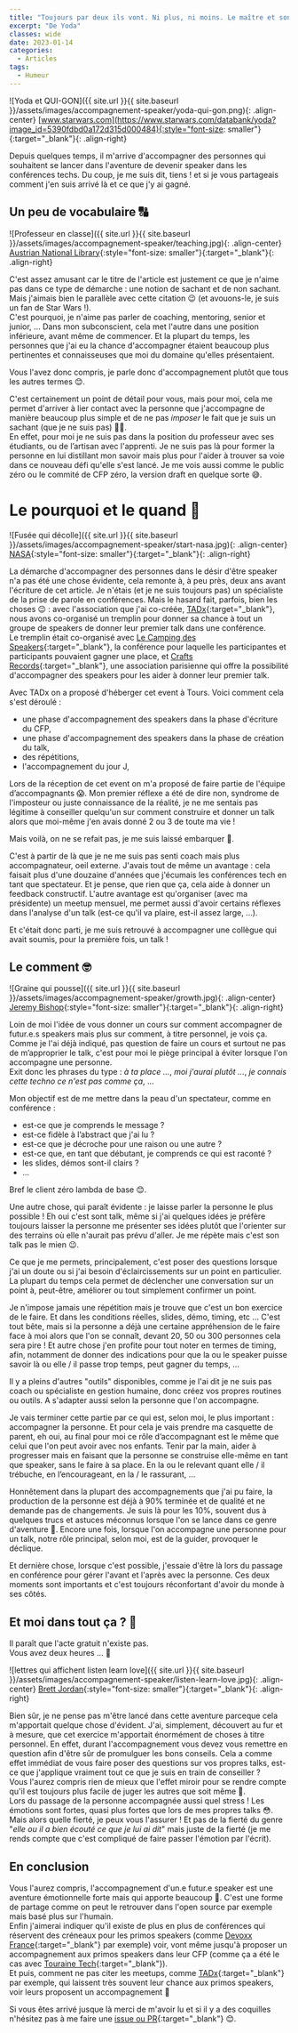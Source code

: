 ```yaml
---
title: "Toujours par deux ils vont. Ni plus, ni moins. Le maître et son apprenti."
excerpt: "De Yoda"
classes: wide
date: 2023-01-14
categories:
  - Articles
tags:
  - Humeur
---
```

![Yoda et QUI-GON]({{ site.url }}{{ site.baseurl }}/assets/images/accompagnement-speaker/yoda-qui-gon.png){: .align-center}
[www.starwars.com](https://www.starwars.com/databank/yoda?image_id=5390fdbd0a172d315d000484){:style="font-size: smaller"}{:target="_blank"}{: .align-right}

Depuis quelques temps, il m'arrive d'accompagner des personnes qui souhaitent se lancer dans l'aventure de devenir speaker dans les conférences techs.
Du coup, je me suis dit, tiens ! et si je vous partageais comment j'en suis arrivé là et ce que j'y ai gagné.

## Un peu de vocabulaire 🔠

![Professeur en classe]({{ site.url }}{{ site.baseurl }}/assets/images/accompagnement-speaker/teaching.jpg){: .align-center}
[Austrian National Library](https://unsplash.com/fr/photos/GxB6Pbi4Jzg?utm_source=unsplash&utm_medium=referral&utm_content=creditShareLink){:style="font-size: smaller"}{:target="_blank"}{: .align-right}

C'est assez amusant car le titre de l'article est justement ce que je n'aime pas dans ce type de démarche : une notion de sachant et de non sachant.
Mais j'aimais bien le parallèle avec cette citation 😉 (et avouons-le, je suis un fan de Star Wars !).  
C'est pourquoi, je n'aime pas parler de coaching, mentoring, senior et junior, ... 
Dans mon subconscient, cela met l'autre dans une position inférieure, avant même de commencer.
Et la plupart du temps, les personnes que j'ai eu la chance d'accompagner étaient beaucoup plus pertinentes et connaisseuses que moi du domaine qu'elles présentaient.

Vous l'avez donc compris, je parle donc d'accompagnement plutôt que tous les autres termes 😊.

C'est certainement un point de détail pour vous, mais pour moi, cela me permet d'arriver à lier contact avec la personne que j'accompagne de manière beaucoup plus simple et de ne pas _imposer_ le fait que je suis un sachant (que je ne suis pas) 🤷‍♂️.  
En effet, pour moi je ne suis pas dans la position du professeur avec ses étudiants, ou de l’artisan avec l'apprenti.
Je ne suis pas là pour former la personne en lui distillant mon savoir mais plus pour l'aider à trouver sa voie dans ce nouveau défi qu'elle s'est lancé.
Je me vois aussi comme le public zéro ou le commité de CFP zéro, la version draft en quelque sorte 😅.

# Le pourquoi et le quand 🤔

![Fusée qui décolle]({{ site.url }}{{ site.baseurl }}/assets/images/accompagnement-speaker/start-nasa.jpg){: .align-center}
[NASA](https://unsplash.com/fr/photos/n463SoeSiVY?utm_source=unsplash&utm_medium=referral&utm_content=creditShareLink){:style="font-size: smaller"}{:target="_blank"}{: .align-right}

La démarche d'accompagner des personnes dans le désir d'être speaker n'a pas été une chose évidente, cela remonte à, à peu près, deux ans avant l'écriture de cet article.
Je n'étais (et je ne suis toujours pas) un spécialiste de la prise de parole en conférences.
Mais le hasard fait, parfois, bien les choses 😉 : avec l'association que j'ai co-créée, [TADx](https://www.tadx.fr){:target="_blank"}, nous avons co-organisé un tremplin pour donner sa chance à tout un groupe de speakers de donner leur premier talk dans une conférence.  
Le tremplin était co-organisé avec [Le Camping des Speakers](https://camping-speakers.fr/){:target="_blank"}, la conférence pour laquelle les participantes et participants pouvaient gagner une place, et [Crafts Records](https://craftsrecords.org/){:target="_blank"}, une association parisienne qui offre la possibilité d'accompagner des speakers pour les aider à donner leur premier talk.

Avec TADx on a proposé d'héberger cet event à Tours. Voici comment cela s'est déroulé : 
 - une phase d'accompagnement des speakers dans la phase d'écriture du CFP,
 - une phase d'accompagnement des speakers dans la phase de création du talk,
 - des répétitions,
 - l'accompagnement du jour J,

Lors de la réception de cet event on m'a proposé de faire partie de l'équipe d’accompagnants 😱.
Mon premier réflexe a été de dire non, syndrome de l'imposteur ou juste connaissance de la réalité, je ne me sentais pas légitime à conseiller quelqu'un sur comment construire et donner un talk alors que moi-même j'en avais donné 2 ou 3 de toute ma vie !

Mais voilà, on ne se refait pas, je me suis laissé embarquer 🤪.

C'est à partir de là que je ne me suis pas senti coach mais plus accompagnateur, oeil externe.
J'avais tout de même un avantage : cela faisait plus d'une douzaine d'années que j'écumais les conférences tech en tant que spectateur.
Et je pense, que rien que ça, cela aide à donner un feedback constructif.
L'autre avantage est qu'organiser (avec ma présidente) un meetup mensuel, me permet aussi d'avoir certains réflexes dans l'analyse d'un talk (est-ce qu'il va plaire, est-il assez large, ...).

Et c'était donc parti, je me suis retrouvé à accompagner une collègue qui avait soumis, pour la première fois, un talk !

## Le comment 🤓

![Graine qui pousse]({{ site.url }}{{ site.baseurl }}/assets/images/accompagnement-speaker/growth.jpg){: .align-center}
[Jeremy Bishop](https://unsplash.com/fr/photos/vGjGvtSfys4?utm_source=unsplash&utm_medium=referral&utm_content=creditShareLink){:style="font-size: smaller"}{:target="_blank"}{: .align-right}

Loin de moi l'idée de vous donner un cours sur comment accompagner de futur.e.s speakers mais plus sur comment, à titre personnel, je vois ça.  
Comme je l'ai déjà indiqué, pas question de faire un cours et surtout ne pas de m’approprier le talk, c'est pour moi le piège principal à éviter lorsque l'on accompagne une personne.  
Exit donc les phrases du type : _à ta place ..._, _moi j'aurai plutôt ..._, _je connais cette techno ce n'est pas comme ça_, ...  

Mon objectif est de me mettre dans la peau d'un spectateur, comme en conférence : 
 - est-ce que je comprends le message ?
 - est-ce fidèle à l’abstract que j'ai lu ?
 - est-ce que je décroche pour une raison ou une autre ?
 - est-ce que, en tant que débutant, je comprends ce qui est raconté ?
 - les slides, démos sont-il clairs ?
 - ...

Bref le client zéro lambda de base 😊.

Une autre chose, qui paraît évidente : je laisse parler la personne le plus possible !
Eh oui c'est sont talk, même si j'ai quelques idées je préfère toujours laisser la personne me présenter ses idées plutôt que l'orienter sur des terrains où  elle n'aurait pas prévu d'aller.
Je me répète mais c'est son talk pas le mien 😉.

Ce que je me permets, principalement, c'est poser des questions lorsque j'ai un doute ou si j'ai besoin d'éclaircissements sur un point en particulier.
La plupart du temps cela permet de déclencher une conversation sur un point à, peut-être, améliorer ou tout simplement confirmer un point.

Je n'impose jamais une répétition mais je trouve que c'est un bon exercice de le faire.
Et dans les conditions réelles, slides, démo, timing, etc ...
C'est tout bête, mais si la personne a déjà une certaine appréhension de le faire face à moi alors que l'on se connaît, devant 20, 50 ou 300 personnes cela sera pire !
Et autre chose j'en profite pour tout noter en termes de timing, afin, notamment de donner des indications pour que la ou le speaker puisse savoir là ou elle / il passe trop temps, peut gagner du temps, ...

Il y a pleins d'autres "outils" disponibles, comme je l'ai dit je ne suis pas coach ou spécialiste en gestion humaine, donc créez vos propres routines ou outils.
A s'adapter aussi selon la personne que l'on accompagne.

Je vais terminer cette partie par ce qui est, selon moi, le plus important : accompagner la personne.
Et pour cela je vais prendre ma casquette de parent, eh oui, au final pour moi ce rôle d’accompagnant est le même que celui que l'on peut avoir avec nos enfants.
Tenir par la main, aider à progresser mais en faisant que la personne se construise elle-même en tant que speaker, sans le faire à sa place.
En la ou le relevant quant elle / il trébuche, en l’encourageant, en la / le rassurant, ...

Honnêtement dans la plupart des accompagnements que j'ai pu faire, la production de la personne est déjà à 90% terminée et de qualité et ne demande pas de changements.
Je suis là pour les 10%, souvent dus à quelques trucs et astuces méconnus lorsque l'on se lance dans ce genre d'aventure 🤗.
Encore une fois, lorsque l'on accompagne une personne pour un talk, notre rôle principal, selon moi, est de la guider, provoquer le déclique.

Et dernière chose, lorsque c'est possible, j'essaie d'être là lors du passage en conférence pour gérer l'avant et l'après avec la personne. 
Ces deux moments sont importants et c'est toujours réconfortant d'avoir du monde à ses côtés.

## Et moi dans tout ça ? 🤔

Il paraît que l'acte gratuit n'existe pas.  
Vous avez deux heures ... 🤯

![lettres qui affichent listen learn love]({{ site.url }}{{ site.baseurl }}/assets/images/accompagnement-speaker/listen-learn-love.jpg){: .align-center}
[Brett Jordan](https://unsplash.com/@brett_jordan){:style="font-size: smaller"}{:target="_blank"}{: .align-right}

Bien sûr, je ne pense pas m'être lancé dans cette aventure parceque cela m'apportait quelque chose d'évident.
J'ai, simplement, découvert au fur et à mesure, que cet exercice m'apportait énormément de choses à titre personnel. 
En effet, durant l'accompagnement vous devez vous remettre en question afin d'être sûr de promulguer les bons conseils.
Cela a comme effet immédiat de vous faire poser des questions sur vos propres talks, est-ce que j'applique vraiment tout ce que je suis en train de conseiller ?  
Vous l'aurez compris rien de mieux que l'effet miroir pour se rendre compte qu'il est toujours plus facile de juger les autres que soit même 🧐.  
Lors du passage de la personne accompagnée aussi quel stress !
Les émotions sont fortes, quasi plus fortes que lors de mes propres talks 😳.
Mais alors quelle fierté, je peux vous l'assurer !
Et pas de la fierté du genre "_elle ou il a bien écouté ce que je lui ai dit_" mais juste de la fierté (je me rends compte que c'est compliqué de faire passer l'émotion par l'écrit).


## En conclusion

Vous l'aurez compris, l'accompagnement d'un.e futur.e speaker est une aventure émotionnelle forte mais qui apporte beaucoup 🤩.
C'est une forme de partage comme on peut le retrouver dans l'open source par exemple mais basé plus sur l'humain.  
Enfin j'aimerai indiquer qu'il existe de plus en plus de conférences qui réservent des créneaux pour les primos speakers (comme [Devoxx France](https://www.devoxx.fr/){:target="_blank"} par exemple) voir, vont même jusqu'à proposer un accompagnement aux primos speakers dans leur CFP (comme ça a été le cas avec [Touraine Tech](https://touraine.tech/){:target="_blank"}).  
Et puis, comment ne pas citer les meetups, comme [TADx](https://www.tadx.fr/){:target="_blank"} par exemple, qui laissent très souvent leur chance aux primos speakers, voir leurs proposent un accompagnement 🤗

Si vous êtes arrivé jusque là merci de m'avoir lu et si il y a des coquilles n'hésitez pas à me faire une [issue ou PR](https://github.com/philippart-s/blog){:target="_blank"} 😊.
